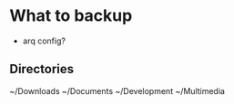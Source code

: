 # What to backup

- arq config?

## Directories

~/Downloads
~/Documents
~/Development
~/Multimedia
